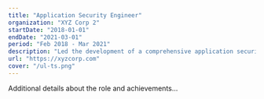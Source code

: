 ```yaml
---
title: "Application Security Engineer"
organization: "XYZ Corp 2"
startDate: "2018-01-01"
endDate: "2021-03-01"
period: "Feb 2018 - Mar 2021"
description: "Led the development of a comprehensive application security program. Conducted regular security assessments and automated security workflows."
url: "https://xyzcorp.com"
cover: "/ul-ts.png"
---
```


Additional details about the role and achievements...
